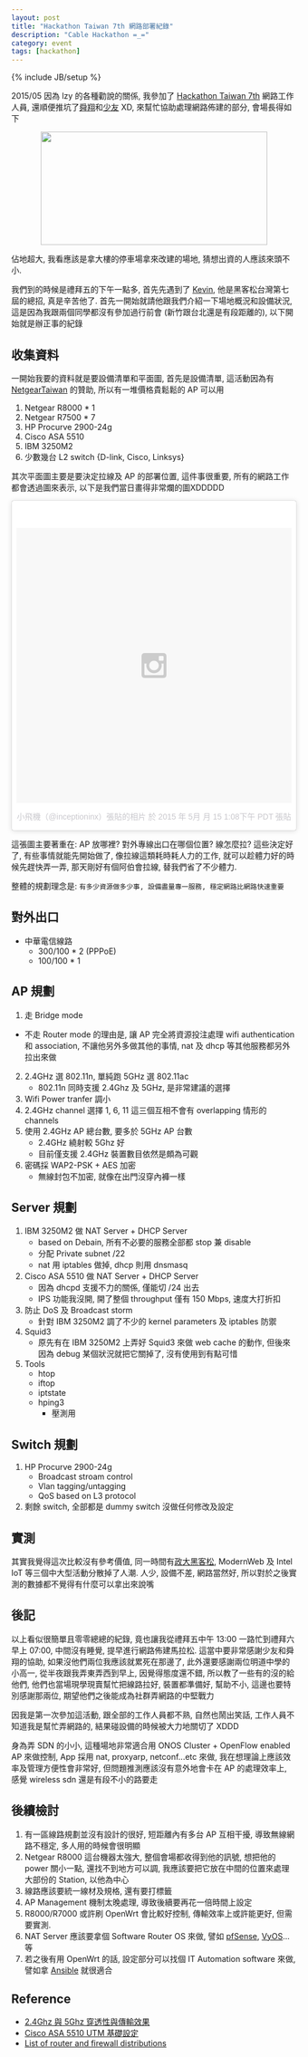 ```yaml
---
layout: post
title: "Hackathon Taiwan 7th 網路部署紀錄"
description: "Cable Hackathon =_="
category: event
tags: [hackathon]
---
```

{% include JB/setup %}

2015/05 因為 lzy 的各種勸說的關係, 我參加了 [Hackathon Taiwan 7th](https://hackathon.tw/) 網路工作人員, 還順便推坑了[舜翔](https://www.facebook.com/keats.hu)和[少友](https://www.facebook.com/shaoyou.wu) XD, 來幫忙協助處理網路佈建的部分, 會場長得如下  
 
<center><img src="https://fbcdn-sphotos-g-a.akamaihd.net/hphotos-ak-xpa1/t31.0-8/s2048x2048/11217746_357265184463516_633408084956955373_o.jpg" width="400" height="200"></center> 

佔地超大, 我看應該是拿大樓的停車場拿來改建的場地, 猜想出資的人應該來頭不小.

我們到的時候是禮拜五的下午一點多, 首先先遇到了 [Kevin](https://www.facebook.com/chiehwenyang), 他是黑客松台灣第七屆的總招, 真是辛苦他了. 首先一開始就請他跟我們介紹一下場地概況和設備狀況, 這是因為我跟兩個同學都沒有參加過行前會 (新竹跟台北還是有段距離的), 以下開始就是辦正事的紀錄

## 收集資料

一開始我要的資料就是要設備清單和平面圖, 首先是設備清單, 這活動因為有 [NetgearTaiwan](https://www.facebook.com/NetgearTaiwan) 的贊助, 所以有一堆價格貴鬆鬆的 AP 可以用

1. Netgear R8000 * 1
2. Netgear R7500 * 7
3. HP Procurve 2900-24g
4. Cisco ASA 5510
5. IBM 3250M2
6. 少數幾台 L2 switch {D-link, Cisco, Linksys}

其次平面圖主要是要決定拉線及 AP 的部署位置, 這件事很重要, 所有的網路工作都會透過圖來表示, 以下是我們當日畫得非常爛的圖XDDDDD  

<blockquote class="instagram-media" data-instgrm-version="4" style=" background:#FFF; border:0; border-radius:3px; box-shadow:0 0 1px 0 rgba(0,0,0,0.5),0 1px 10px 0 rgba(0,0,0,0.15); margin: 1px; max-width:658px; padding:0; width:99.375%; width:-webkit-calc(100% - 2px); width:calc(100% - 2px);"><div style="padding:8px;"> <div style=" background:#F8F8F8; line-height:0; margin-top:40px; padding:50% 0; text-align:center; width:100%;"> <div style=" background:url(data:image/png;base64,iVBORw0KGgoAAAANSUhEUgAAACwAAAAsCAMAAAApWqozAAAAGFBMVEUiIiI9PT0eHh4gIB4hIBkcHBwcHBwcHBydr+JQAAAACHRSTlMABA4YHyQsM5jtaMwAAADfSURBVDjL7ZVBEgMhCAQBAf//42xcNbpAqakcM0ftUmFAAIBE81IqBJdS3lS6zs3bIpB9WED3YYXFPmHRfT8sgyrCP1x8uEUxLMzNWElFOYCV6mHWWwMzdPEKHlhLw7NWJqkHc4uIZphavDzA2JPzUDsBZziNae2S6owH8xPmX8G7zzgKEOPUoYHvGz1TBCxMkd3kwNVbU0gKHkx+iZILf77IofhrY1nYFnB/lQPb79drWOyJVa/DAvg9B/rLB4cC+Nqgdz/TvBbBnr6GBReqn/nRmDgaQEej7WhonozjF+Y2I/fZou/qAAAAAElFTkSuQmCC); display:block; height:44px; margin:0 auto -44px; position:relative; top:-22px; width:44px;"></div></div><p style=" color:#c9c8cd; font-family:Arial,sans-serif; font-size:14px; line-height:17px; margin-bottom:0; margin-top:8px; overflow:hidden; padding:8px 0 7px; text-align:center; text-overflow:ellipsis; white-space:nowrap;"><a href="https://instagram.com/p/2tyb_3iiHE/" style=" color:#c9c8cd; font-family:Arial,sans-serif; font-size:14px; font-style:normal; font-weight:normal; line-height:17px; text-decoration:none;" target="_top">小飛機（@inceptioninx）張貼的相片</a> 於 <time style=" font-family:Arial,sans-serif; font-size:14px; line-height:17px;" datetime="2015-05-15T20:08:51+00:00">2015 年  5月 月 15 1:08下午 PDT</time> 張貼</p></div></blockquote>
<script async defer src="//platform.instagram.com/en_US/embeds.js"></script>

這張圖主要著重在: AP 放哪裡? 對外專線出口在哪個位置? 線怎麼拉? 這些決定好了, 有些事情就能先開始做了, 像拉線這類耗時耗人力的工作, 就可以趁體力好的時候先趕快弄一弄, 那天剛好有個阿伯會拉線, 替我們省了不少體力.

整體的規劃理念是: ```有多少資源做多少事, 設備盡量專一服務, 穩定網路比網路快速重要```

## 對外出口
* 中華電信線路
    * 300/100 * 2 (PPPoE)
    * 100/100 * 1

## AP 規劃

1. 走 Bridge mode
  * 不走 Router mode 的理由是, 讓 AP 完全將資源投注處理 wifi authentication 和 association, 不讓他另外多做其他的事情, nat 及 dhcp 等其他服務都另外拉出來做
2. 2.4GHz 選 802.11n, 單純跑 5GHz 選 802.11ac
    - 802.11n 同時支援 2.4Ghz 及 5GHz, 是非常建議的選擇
3. Wifi Power tranfer 調小
4. 2.4GHz channel 選擇 1, 6, 11 這三個互相不會有 overlapping 情形的 channels
5. 使用 2.4GHz AP 總台數, 要多於 5GHz AP 台數
    - 2.4GHz 繞射較 5Ghz 好
    - 目前僅支援 2.4GHz 裝置數目依然是頗為可觀
6. 密碼採 WAP2-PSK + AES 加密 
    - 無線封包不加密, 就像在出門沒穿內褲一樣

## Server 規劃
1. IBM 3250M2 做 NAT Server + DHCP Server
    - based on Debain, 所有不必要的服務全部都 stop 兼 disable
    - 分配 Private subnet /22
    - nat 用 iptables 做掉, dhcp 則用 dnsmasq
2. Cisco ASA 5510 做 NAT Server + DHCP Server
    - 因為 dhcpd 支援不力的關係, 僅能切 /24 出去
    - IPS 功能我沒開, 開了整個 throughput 僅有 150 Mbps, 速度大打折扣
3. 防止 DoS 及 Broadcast storm
    - 針對 IBM 3250M2 調了不少的 kernel parameters 及 iptables 防禦
4. Squid3 
    - 原先有在 IBM 3250M2 上弄好 Squid3 來做 web cache 的動作, 但後來因為 debug 某個狀況就把它關掉了, 沒有使用到有點可惜
5. Tools
    - htop
    - iftop
    - iptstate
    - hping3
        - 壓測用

## Switch 規劃
1. HP Procurve 2900-24g 
    - Broadcast stroam control
    - Vlan tagging/untagging
    - QoS based on L3 protocol
2. 剩餘 switch, 全部都是 dummy switch 沒做任何修改及設定

## 實測
其實我覺得這次比較沒有參考價值, 同一時間有[政大黑客松](http://www.hacknccu.org/), ModernWeb 及 Intel IoT 等三個中大型活動分散掉了人潮. 人少, 設備不差, 網路當然好, 所以對於之後實測的數據都不覺得有什麼可以拿出來說嘴

## 後記
以上看似很簡單且零零總總的紀錄, 竟也讓我從禮拜五中午 13:00 一路忙到禮拜六早上 07:00, 中間沒有睡覺, 提早進行網路佈建馬拉松. 這當中要非常感謝少友和舜翔的協助, 如果沒他們兩位我應該就累死在那邊了, 此外還要感謝兩位明道中學的小高一, 從半夜跟我弄東弄西到早上, 因覺得態度還不錯, 所以教了一些有的沒的給他們, 他們也當場現學現賣幫忙把線路拉好, 裝置都準備好, 幫助不小, 這邊也要特別感謝那兩位, 期望他們之後能成為社群弄網路的中堅戰力

因我是第一次參加這活動, 跟全部的工作人員都不熟, 自然也鬧出笑話, 工作人員不知道我是幫忙弄網路的, 結果碰設備的時候被大力地關切了 XDDD

身為弄 SDN 的小小, 這種場地非常適合用 ONOS Cluster + OpenFlow enabled AP 來做控制, App 採用 nat, proxyarp, netconf...etc 來做, 我在想理論上應該效率及管理方便性會非常好, 但問題推測應該沒有意外地會卡在 AP 的處理效率上, 感覺 wireless sdn 還是有段不小的路要走

## 後續檢討
1. 有一區線路規劃並沒有設計的很好, 短距離內有多台 AP 互相干擾, 導致無線網路不穩定, 多人用的時候會很明顯
2. Netgear R8000 這台機器太強大, 整個會場都收得到他的訊號, 想把他的 power 關小一點, 還找不到地方可以調, 我應該要把它放在中間的位置來處理大部份的 Station, 以他為中心
3. 線路應該要統一線材及規格, 還有要打標籤
4. AP Management 機制太晚處理, 導致後續要再花一倍時間上設定
5. R8000/R7000 或許刷 OpenWrt 會比較好控制, 傳輸效率上或許能更好, 但需要實測.
6. NAT Server 應該要拿個 Software Router OS 來做, 譬如 [pfSense](https://www.pfsense.org/), [VyOS](http://vyos.net/)...等
7. 若之後有用 OpenWrt 的話, 設定部分可以找個 IT Automation software 來做, 譬如拿 [Ansible](http://www.ansible.com/home) 就很適合 

## Reference
- [2.4Ghz 與 5Ghz 穿透性與傳輸效果](http://diveduino.blogspot.tw/2014/05/24ghz-5ghz.html)
- [Cisco ASA 5510 UTM 基礎設定](http://wiki.weithenn.org/cgi-bin/wiki.pl?%E5%BB%BA%E7%BD%AE%E9%AB%98%E5%8F%AF%E7%94%A8%E6%80%A7_Cisco_%E9%98%B2%E7%81%AB%E7%89%86_(%E4%B8%8A)#Heading9)
- [List of router and firewall distributions](http://en.wikipedia.org/wiki/List_of_router_and_firewall_distributions)

